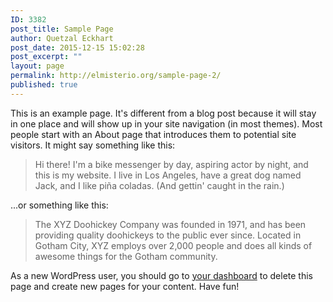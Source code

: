 ```yaml
---
ID: 3382
post_title: Sample Page
author: Quetzal Eckhart
post_date: 2015-12-15 15:02:28
post_excerpt: ""
layout: page
permalink: http://elmisterio.org/sample-page-2/
published: true
---
```

This is an example page. It's different from a blog post because it will stay in one place and will show up in your site navigation (in most themes). Most people start with an About page that introduces them to potential site visitors. It might say something like this:

<blockquote>Hi there! I'm a bike messenger by day, aspiring actor by night, and this is my website. I live in Los Angeles, have a great dog named Jack, and I like pi&#241;a coladas. (And gettin' caught in the rain.)</blockquote>

...or something like this:

<blockquote>The XYZ Doohickey Company was founded in 1971, and has been providing quality doohickeys to the public ever since. Located in Gotham City, XYZ employs over 2,000 people and does all kinds of awesome things for the Gotham community.</blockquote>

As a new WordPress user, you should go to <a href="http://elmisterio.org/wp-admin/">your dashboard</a> to delete this page and create new pages for your content. Have fun!